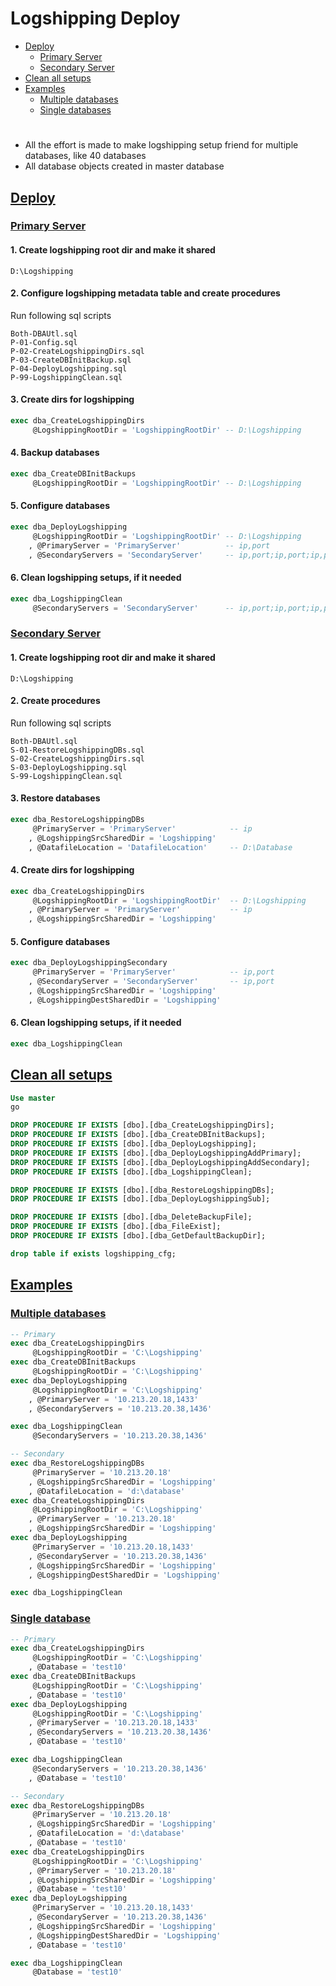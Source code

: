 # **Logshipping Deploy**

- [Deploy](#Deploy)
  - [Primary Server](#Primary-Server)
  - [Secondary Server](#Secondary-Server)
- [Clean all setups](#Clean-all-setups)
- [Examples](#Examples)
  - [Multiple databases](#Multiple-databases)
  - [Single databases](#Single-database)

#

- All the effort is made to make logshipping setup friend for multiple databases, like 40 databases
- All database objects created in master database

## [**Deploy**](#Logshipping-Deploy)

### [**Primary Server**](#Logshipping-Deploy)

#### 1. Create logshipping root dir and make it shared

    D:\Logshipping

#### 2. Configure logshipping metadata table and create procedures

Run following sql scripts

    Both-DBAUtl.sql
    P-01-Config.sql
    P-02-CreateLogshippingDirs.sql
    P-03-CreateDBInitBackup.sql
    P-04-DeployLogshipping.sql
    P-99-LogshippingClean.sql

#### 3. Create dirs for logshipping

```sql
exec dba_CreateLogshippingDirs
     @LogshippingRootDir = 'LogshippingRootDir' -- D:\Logshipping
```

#### 4. Backup databases

```sql
exec dba_CreateDBInitBackups
     @LogshippingRootDir = 'LogshippingRootDir' -- D:\Logshipping
```

#### 5. Configure databases

```sql
exec dba_DeployLogshipping
     @LogshippingRootDir = 'LogshippingRootDir' -- D:\Logshipping
    , @PrimaryServer = 'PrimaryServer'          -- ip,port
    , @SecondaryServers = 'SecondaryServer'     -- ip,port;ip,port;ip,port
```

#### 6. Clean logshipping setups, if it needed

```sql
exec dba_LogshippingClean
     @SecondaryServers = 'SecondaryServer'      -- ip,port;ip,port;ip,port
```

### [**Secondary Server**](#Logshipping-Deploy)

#### 1. Create logshipping root dir and make it shared

    D:\Logshipping

#### 2. Create procedures

Run following sql scripts

    Both-DBAUtl.sql
    S-01-RestoreLogshippingDBs.sql
    S-02-CreateLogshippingDirs.sql
    S-03-DeployLogshipping.sql
    S-99-LogshippingClean.sql

#### 3. Restore databases

```sql
exec dba_RestoreLogshippingDBs
     @PrimaryServer = 'PrimaryServer'            -- ip
    , @LogshippingSrcSharedDir = 'Logshipping'
    , @DatafileLocation = 'DatafileLocation'     -- D:\Database
```

#### 4. Create dirs for logshipping

```sql
exec dba_CreateLogshippingDirs
     @LogshippingRootDir = 'LogshippingRootDir'  -- D:\Logshipping
    , @PrimaryServer = 'PrimaryServer'           -- ip
    , @LogshippingSrcSharedDir = 'Logshipping'
```

#### 5. Configure databases

```sql
exec dba_DeployLogshippingSecondary
     @PrimaryServer = 'PrimaryServer'            -- ip,port
    , @SecondaryServer = 'SecondaryServer'       -- ip,port
    , @LogshippingSrcSharedDir = 'Logshipping'
    , @LogshippingDestSharedDir = 'Logshipping'
```

#### 6. Clean logshipping setups, if it needed

```sql
exec dba_LogshippingClean
```

## [**Clean all setups**](#Logshipping-Deploy)

```sql
Use master
go

DROP PROCEDURE IF EXISTS [dbo].[dba_CreateLogshippingDirs];
DROP PROCEDURE IF EXISTS [dbo].[dba_CreateDBInitBackups];
DROP PROCEDURE IF EXISTS [dbo].[dba_DeployLogshipping];
DROP PROCEDURE IF EXISTS [dbo].[dba_DeployLogshippingAddPrimary];
DROP PROCEDURE IF EXISTS [dbo].[dba_DeployLogshippingAddSecondary];
DROP PROCEDURE IF EXISTS [dbo].[dba_LogshippingClean];

DROP PROCEDURE IF EXISTS [dbo].[dba_RestoreLogshippingDBs];
DROP PROCEDURE IF EXISTS [dbo].[dba_DeployLogshippingSub];

DROP PROCEDURE IF EXISTS [dbo].[dba_DeleteBackupFile];
DROP PROCEDURE IF EXISTS [dbo].[dba_FileExist];
DROP PROCEDURE IF EXISTS [dbo].[dba_GetDefaultBackupDir];

drop table if exists logshipping_cfg;
```

## [**Examples**](#Logshipping-Deploy)

### [**Multiple databases**](#Logshipping-Deploy)

```sql
-- Primary
exec dba_CreateLogshippingDirs
     @LogshippingRootDir = 'C:\Logshipping'
exec dba_CreateDBInitBackups
     @LogshippingRootDir = 'C:\Logshipping'
exec dba_DeployLogshipping
     @LogshippingRootDir = 'C:\Logshipping'
    , @PrimaryServer = '10.213.20.18,1433'
    , @SecondaryServers = '10.213.20.38,1436'

exec dba_LogshippingClean
     @SecondaryServers = '10.213.20.38,1436'

-- Secondary
exec dba_RestoreLogshippingDBs
     @PrimaryServer = '10.213.20.18'
    , @LogshippingSrcSharedDir = 'Logshipping'
    , @DatafileLocation = 'd:\database'
exec dba_CreateLogshippingDirs
     @LogshippingRootDir = 'C:\Logshipping'
    , @PrimaryServer = '10.213.20.18'
    , @LogshippingSrcSharedDir = 'Logshipping'
exec dba_DeployLogshipping
     @PrimaryServer = '10.213.20.18,1433'
    , @SecondaryServer = '10.213.20.38,1436'
    , @LogshippingSrcSharedDir = 'Logshipping'
    , @LogshippingDestSharedDir = 'Logshipping'

exec dba_LogshippingClean
```

### [**Single database**](#Logshipping-Deploy)

```sql
-- Primary
exec dba_CreateLogshippingDirs
     @LogshippingRootDir = 'C:\Logshipping'
    , @Database = 'test10'
exec dba_CreateDBInitBackups
     @LogshippingRootDir = 'C:\Logshipping'
    , @Database = 'test10'
exec dba_DeployLogshipping
     @LogshippingRootDir = 'C:\Logshipping'
    , @PrimaryServer = '10.213.20.18,1433'
    , @SecondaryServers = '10.213.20.38,1436'
    , @Database = 'test10'

exec dba_LogshippingClean
     @SecondaryServers = '10.213.20.38,1436'
    , @Database = 'test10'

-- Secondary
exec dba_RestoreLogshippingDBs
     @PrimaryServer = '10.213.20.18'
    , @LogshippingSrcSharedDir = 'Logshipping'
    , @DatafileLocation = 'd:\database'
    , @Database = 'test10'
exec dba_CreateLogshippingDirs
     @LogshippingRootDir = 'C:\Logshipping'
    , @PrimaryServer = '10.213.20.18'
    , @LogshippingSrcSharedDir = 'Logshipping'
    , @Database = 'test10'
exec dba_DeployLogshipping
     @PrimaryServer = '10.213.20.18,1433'
    , @SecondaryServer = '10.213.20.38,1436'
    , @LogshippingSrcSharedDir = 'Logshipping'
    , @LogshippingDestSharedDir = 'Logshipping'
    , @Database = 'test10'

exec dba_LogshippingClean
     @Database = 'test10'
```
